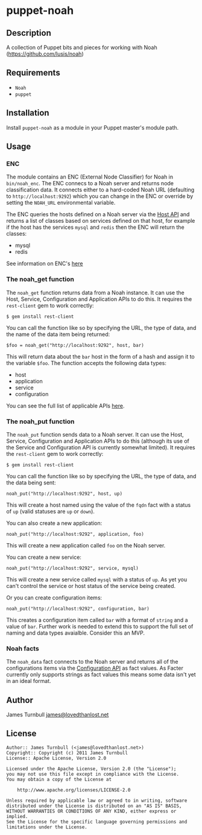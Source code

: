 puppet-noah
===========

Description
-----------

A collection of Puppet bits and pieces for working with Noah (https://github.com/lusis/noah)

Requirements
------------

* `Noah`
* `puppet`

Installation
------------

Install `puppet-noah` as a module in your Puppet master's module
path.

Usage
-----

### ENC

The module contains an ENC (External Node Classifier) for Noah in
`bin/noah_enc`.  The ENC connecs to a Noah server and returns node
classification data.  It connects either to a hard-coded Noah URL
(defaulting to `http://localhost:9292`) which you can change in the ENC
or override by setting the `NOAH_URL` environmental variable.

The ENC queries the hosts defined on a Noah server via the [Host
API](https://github.com/lusis/Noah/wiki/Host-API) and returns a list of
classes based on services defined on that host, for example if the host
has the services `mysql` and `redis` then the ENC will return the
classes:

- mysql
- redis

See information on ENC's
[here](http://docs.puppetlabs.com/guides/external_nodes.html)

### The noah_get function

The `noah_get` function returns data from a Noah instance.  It can use
the Host, Service, Configuration and Application APIs to do this. It
requires the `rest-client` gem to work correctly:

    $ gem install rest-client

You can call the function like so by specifying the URL, the type of data,
and the name of the data item being returned:

    $foo = noah_get("http://localhost:9292", host, bar)

This will return data about the `bar` host in the form of a hash
and assign it to the variable `$foo`. The function accepts the following 
data types:

- host
- application
- service
- configuration

You can see the full list of applicable APIs
[here](https://github.com/lusis/Noah/wiki/Final-API-1.0).

### The noah_put function

The `noah_put` function sends data to a Noah server. It can use the
Host, Service, Configuration and Application APIs to do this (although
its use of the Service and Configuration API is currently somewhat limited). It
requires the `rest-client` gem to work correctly:

    $ gem install rest-client

You can call the function like so by specifying the URL, the type of data,
and the data being sent:

    noah_put("http://localhost:9292", host, up)

This will create a host named using the value of the `fqdn` fact with a 
status of `up` (valid statuses are `up` or `down`).  

You can also create a new application:

    noah_put("http://localhost:9292", application, foo)

This will create a new application called `foo` on the Noah server.

You can create a new service:

    noah_put("http://localhost:9292", service, mysql)

This will create a new service called `mysql` with a status of `up`. As
yet you can't control the service or host status of the service being
created.

Or you can create configuration items:

    noah_put("http://localhost:9292", configuration, bar)

This creates a configuration item called `bar` with a format of `string`
and a value of `bar`.  Further work is needed to extend this to support
the full set of naming and data types avaialble. Consider this an MVP.

### Noah facts

The `noah_data` fact connects to the Noah server and returns all of
the configurations items via the [Configuration
API](https://github.com/lusis/Noah/wiki/Configuration-API) as fact
values.  As Facter currently only supports strings as fact values this
means some data isn't yet in an ideal format.

Author
------

James Turnbull <james@lovedthanlost.net>

License
-------

    Author:: James Turnbull (<james@lovedthanlost.net>)
    Copyright:: Copyright (c) 2011 James Turnbull
    License:: Apache License, Version 2.0

    Licensed under the Apache License, Version 2.0 (the "License");
    you may not use this file except in compliance with the License.
    You may obtain a copy of the License at

        http://www.apache.org/licenses/LICENSE-2.0

    Unless required by applicable law or agreed to in writing, software
    distributed under the License is distributed on an "AS IS" BASIS,
    WITHOUT WARRANTIES OR CONDITIONS OF ANY KIND, either express or implied.
    See the License for the specific language governing permissions and
    limitations under the License.
